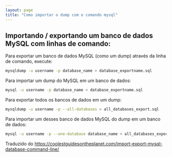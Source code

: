 ```yaml
---
layout: page
title: "Como importar o dump com o comando mysql"
---
```


## Importando / exportando um banco de dados MySQL com linhas de comando:

Para exportar um banco de dados MySQL (como um dump) através da linha de comando, execute:

```bash
mysqldump -u username -p database_name > database_exportname.sql
```

Para importar um dump do MySQL em um banco de dados:

```bash
mysql -u username -p database_name < database_exportname.sql
```

Para exportar todos os bancos de dados em um dump:

```bash
mysqldump -u username -p --all-databases > all_databases_export.sql
```

Para importar um desses banco de dados MySQL do dump em um banco de dados:

```bash
mysql -u username -p --one-database database_name < all_databases_export.sql
```

Traduzido do <https://coolestguidesontheplanet.com/import-export-mysql-database-command-line/>
